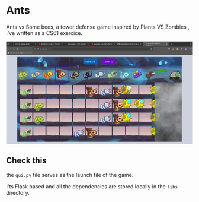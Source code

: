 # Ants
Ants vs Some bees, a tower defense game inspired by Plants VS Zombies , i've written as a CS61 exercice.

![Cool image](/static/assets/ants_vs_some_bees.png)


## Check this
the `gui.py` file serves as the launch file of the game.

I'ts Flask based and all the dependencies are stored locally in the `libs` directory.
